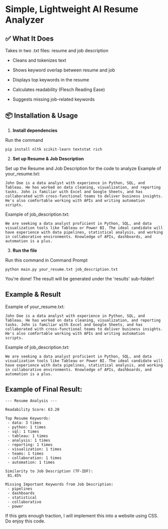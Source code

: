 # Simple, Lightweight AI Resume Analyzer

## ✅ What It Does
Takes in two .txt files: resume and job description

- Cleans and tokenizes text
  
- Shows keyword overlap between resume and job
  
- Displays top keywords in the resume
  
- Calculates readability (Flesch Reading Ease)
  
- Suggests missing job-related keywords

## 📦 Installation & Usage

1. **Install dependencies**

Run the command
```
pip install nltk scikit-learn textstat rich
```



2. **Set up Resume & Job Description**

Set up the Resume and Job Description for the code to analyze
Example of your_resume.txt:
```
John Doe is a data analyst with experience in Python, SQL, and Tableau. He has worked on data cleaning, visualization, and reporting tasks. John is familiar with Excel and Google Sheets, and has collaborated with cross-functional teams to deliver business insights. He's also comfortable working with APIs and writing automation scripts.
```
Example of job_description.txt:
```
We are seeking a data analyst proficient in Python, SQL, and data visualization tools like Tableau or Power BI. The ideal candidate will have experience with data pipelines, statistical analysis, and working in collaborative environments. Knowledge of APIs, dashboards, and automation is a plus.
```



3. **Run the file**

Run this command in Command Prompt
```
python main.py your_resume.txt job_description.txt
```

You're done! The result will be generated under the 'results' sub-folder!

## Example & Result
Example of your_resume.txt:
```
John Doe is a data analyst with experience in Python, SQL, and Tableau. He has worked on data cleaning, visualization, and reporting tasks. John is familiar with Excel and Google Sheets, and has collaborated with cross-functional teams to deliver business insights. He's also comfortable working with APIs and writing automation scripts.
```
Example of job_description.txt:
```
We are seeking a data analyst proficient in Python, SQL, and data visualization tools like Tableau or Power BI. The ideal candidate will have experience with data pipelines, statistical analysis, and working in collaborative environments. Knowledge of APIs, dashboards, and automation is a plus.
```



## Example of Final Result:
```
--- Resume Analysis ---

Readability Score: 63.20

Top Resume Keywords:
 - data: 3 times
 - python: 1 times
 - sql: 1 times
 - tableau: 1 times
 - analysis: 1 times
 - reporting: 1 times
 - visualization: 1 times
 - teams: 1 times
 - collaboration: 1 times
 - automation: 1 times

Similarity to Job Description (TF-IDF):
 81.45%

Missing Important Keywords from Job Description:
 - pipelines
 - dashboards
 - statistical
 - collaborative
 - power
```

If this gets enough traction, I will implement this into a website using CSS. Do enjoy this code.


